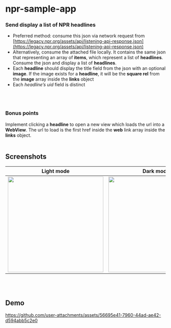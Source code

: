 # npr-sample-app

### Send display a list of NPR headlines
- Preferred method: consume this json via network request
  from [https://legacy.npr.org/assets/api/listening-api-response.json](https://legacy.npr.org/assets/api/listening-api-response.json)
- Alternatively, consume the attached file locally. It contains the same json that representing an
  array of **items**, which represent a list of **headlines**. Consume the json and display a list
  of **headlines**.
- Each **headline** should display the title field from the json with an optional **image**. If the
  image exists for a **headline**, it will be the **square rel** from the **image** array inside the
  **links** object
- Each _headline’s uid_ field is distinct
<br>
<br>

### Bonus points
Implement clicking a **headline** to open a new view which loads the url into a **WebView**. The url
to load is the first href inside the **web** link array inside the **links** object.
<br>
<br>

## Screenshots
| Light mode  | Dark mode |
| ------------| --------- |
| <img src="https://github.com/user-attachments/assets/3ca4af48-66b3-40e7-a6b9-997894f08203" width=300/> | <img src="https://github.com/user-attachments/assets/640b85fd-7df8-49c3-9964-6a1e7bda8b87" width=300/> |
<br>
<br>

## Demo
https://github.com/user-attachments/assets/56695e41-7960-44ad-ae42-d594abb5c2e0

